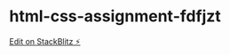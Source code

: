 # html-css-assignment-fdfjzt

[Edit on StackBlitz ⚡️](https://stackblitz.com/edit/html-css-assignment-fdfjzt)